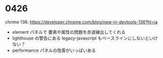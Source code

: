 # 0426

chrime 136: https://developer.chrome.com/blog/new-in-devtools-136?hl=ja

- element パネルで 要素や属性の問題を赤波線出してくれる
- lighthouse の警告にある legacy-javascript もベースラインにしないといけない？
- performance パネルの改善がいっぱいある